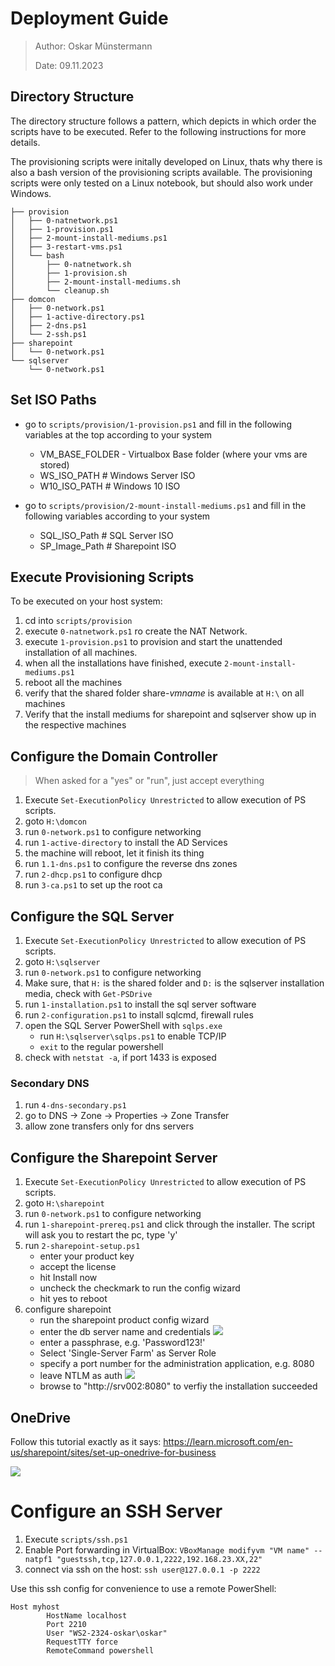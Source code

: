 # Deployment Guide

> Author: Oskar Münstermann
> 
> Date: 09.11.2023

## Directory Structure

The directory structure follows a pattern, which depicts in which order the scripts have to be executed. Refer to the following instructions for more details. 

The provisioning scripts were initally developed on Linux, thats why there is also a bash version of the provisioning scripts available.
The provisioning scripts were only tested on a Linux notebook, but should also work under Windows.

```
├── provision
│   ├── 0-natnetwork.ps1
│   ├── 1-provision.ps1
│   ├── 2-mount-install-mediums.ps1
│   ├── 3-restart-vms.ps1
│   └── bash
│       ├── 0-natnetwork.sh
│       ├── 1-provision.sh
│       ├── 2-mount-install-mediums.sh
│       └── cleanup.sh
├── domcon
│   ├── 0-network.ps1
│   ├── 1-active-directory.ps1
│   ├── 2-dns.ps1
│   └── 2-ssh.ps1
├── sharepoint
│   └── 0-network.ps1
└── sqlserver
    └── 0-network.ps1
```


## Set ISO Paths

- go to `scripts/provision/1-provision.ps1` and fill in the following variables at the top according to your system
  - VM_BASE_FOLDER - Virtualbox Base folder (where your vms are stored)
  - WS_ISO_PATH # Windows Server ISO
  - W10_ISO_PATH # Windows 10 ISO

- go to `scripts/provision/2-mount-install-mediums.ps1` and fill in the following variables according to your system
  - SQL_ISO_Path # SQL Server ISO
  - SP_Image_Path # Sharepoint ISO

## Execute Provisioning Scripts

To be executed on your host system:

1. cd into `scripts/provision`
2. execute `0-natnetwork.ps1` ro create the NAT Network.
3. execute `1-provision.ps1` to provision and start the unattended installation of all machines.
4. when all the installations have finished, execute `2-mount-install-mediums.ps1`
5. reboot all the machines
6. verify that the shared folder share-*vmname* is available at `H:\` on all machines
7. Verify that the install mediums for sharepoint and sqlserver show up in the respective machines

## Configure the Domain Controller

> When asked for a "yes" or "run", just accept everything

1. Execute `Set-ExecutionPolicy Unrestricted` to allow execution of PS scripts.
2. goto `H:\domcon`
3. run `0-network.ps1` to configure networking
4. run `1-active-directory` to install the AD Services
5. the machine will reboot, let it finish its thing
6. run `1.1-dns.ps1` to configure the reverse dns zones
7. run `2-dhcp.ps1` to configure dhcp
8. run `3-ca.ps1` to set up the root ca

## Configure the SQL Server

1. Execute `Set-ExecutionPolicy Unrestricted` to allow execution of PS scripts.
2. goto `H:\sqlserver`
3. run `0-network.ps1` to configure networking
4. Make sure, that `H:` is the shared folder and `D:` is the sqlserver installation media, check with `Get-PSDrive`
5. run `1-installation.ps1` to install the sql server software
6. run `2-configuration.ps1` to install sqlcmd, firewall rules
7. open the SQL Server PowerShell with `sqlps.exe`
   - run `H:\sqlserver\sqlps.ps1` to enable TCP/IP
   - `exit` to the regular powershell
8. check with `netstat -a`, if port 1433 is exposed

### Secondary DNS

1. run `4-dns-secondary.ps1`
2. go to DNS -> Zone -> Properties -> Zone Transfer
3. allow zone transfers only for dns servers

## Configure the Sharepoint Server

1. Execute `Set-ExecutionPolicy Unrestricted` to allow execution of PS scripts.
2. goto `H:\sharepoint`
3. run `0-network.ps1` to configure networking
4. run `1-sharepoint-prereq.ps1` and click through the installer. The script will ask you to restart the pc, type 'y'
5. run `2-sharepoint-setup.ps1`
   - enter your product key
   - accept the license
   - hit Install now
   - uncheck the checkmark to run the config wizard
   - hit yes to reboot
6. configure sharepoint
   - run the sharepoint product config wizard
   - enter the db server name and credentials
    ![](img/sp_db_settings.png)
   - enter a passphrase, e.g. 'Password123!'
   - Select 'Single-Server Farm' as Server Role
   - specify a port number for the administration application, e.g. 8080
   - leave NTLM as auth
   ![](img/sp_config_overview.png)
   - browse to "http://srv002:8080" to verfiy the installation succeeded

## OneDrive

Follow this tutorial exactly as it says:
https://learn.microsoft.com/en-us/sharepoint/sites/set-up-onedrive-for-business

![](img/sp_user_view.png)

# Configure an SSH Server

1. Execute `scripts/ssh.ps1`
2. Enable Port forwarding in VirtualBox: `VBoxManage modifyvm "VM name" --natpf1 "guestssh,tcp,127.0.0.1,2222,192.168.23.XX,22"`
3. connect via ssh on the host: `ssh user@127.0.0.1 -p 2222`

Use this ssh config for convenience to use a remote PowerShell:
```
Host myhost
        HostName localhost
        Port 2210
        User "WS2-2324-oskar\oskar"
        RequestTTY force
        RemoteCommand powershell
```